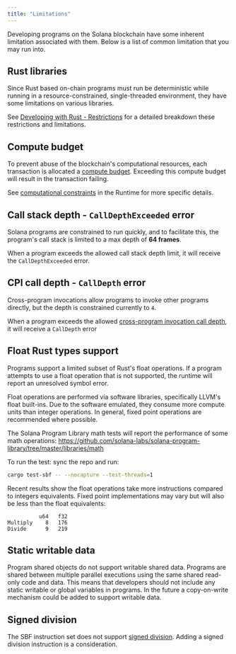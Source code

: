```yaml
---
title: "Limitations"
---
```


Developing programs on the Solana blockchain have some inherent limitation associated with them. Below is a list of common limitation that you may run into.

## Rust libraries

Since Rust based on-chain programs must run be deterministic while running in a resource-constrained, single-threaded environment, they have some limitations on various libraries.

See [Developing with Rust - Restrictions](./developing-rust.md#restrictions) for a detailed breakdown these restrictions and limitations.

## Compute budget

To prevent abuse of the blockchain's computational resources, each transaction is allocated a [compute budget](./../../terminology.md#compute-budget). Exceeding this compute budget will result in the transaction failing.

See [computational constraints](../programming-model/runtime.md#compute-budget) in the Runtime for more specific details.

## Call stack depth - `CallDepthExceeded` error

Solana programs are constrained to run quickly, and to facilitate this, the program's call stack is limited to a max depth of **64 frames**.

When a program exceeds the allowed call stack depth limit, it will receive the `CallDepthExceeded` error.

## CPI call depth - `CallDepth` error

Cross-program invocations allow programs to invoke other programs directly, but the depth is constrained currently to `4`.

When a program exceeds the allowed [cross-program invocation call depth](../programming-model/calling-between-programs.md#call-depth), it will receive a `CallDepth` error

## Float Rust types support

Programs support a limited subset of Rust's float operations. If a program
attempts to use a float operation that is not supported, the runtime will report
an unresolved symbol error.

Float operations are performed via software libraries, specifically LLVM's float
built-ins. Due to the software emulated, they consume more compute units than
integer operations. In general, fixed point operations are recommended where
possible.

The Solana Program Library math tests will report the performance of some math
operations: https://github.com/solana-labs/solana-program-library/tree/master/libraries/math

To run the test: sync the repo and run:

```sh
cargo test-sbf -- --nocapture --test-threads=1
```

Recent results show the float operations take more instructions compared to
integers equivalents. Fixed point implementations may vary but will also be
less than the float equivalents:

```
          u64   f32
Multiply    8   176
Divide      9   219
```

## Static writable data

Program shared objects do not support writable shared data. Programs are shared
between multiple parallel executions using the same shared read-only code and
data. This means that developers should not include any static writable or
global variables in programs. In the future a copy-on-write mechanism could be
added to support writable data.

## Signed division

The SBF instruction set does not support
[signed division](https://www.kernel.org/doc/html/latest/bpf/bpf_design_QA.Html#q-why-there-is-no-bpf-sdiv-for-signed-divide-operation). Adding a signed division instruction is a consideration.
